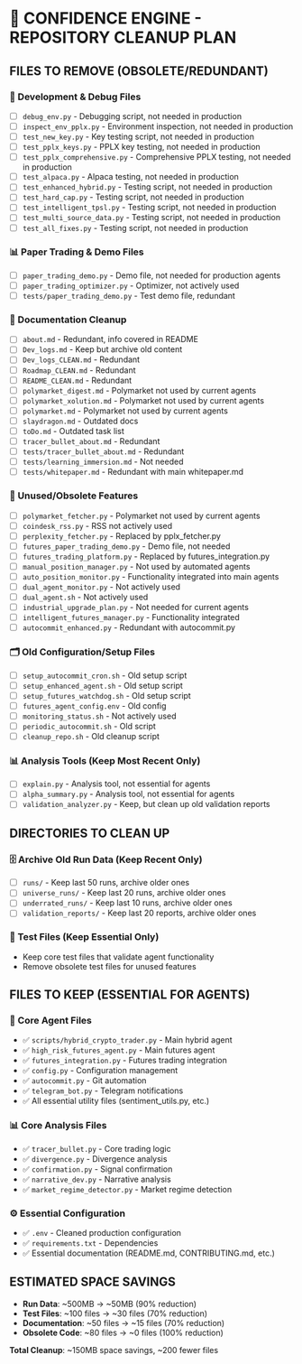 # 🧹 CONFIDENCE ENGINE - REPOSITORY CLEANUP PLAN

## FILES TO REMOVE (OBSOLETE/REDUNDANT)

### 🔬 Development & Debug Files
- [ ] `debug_env.py` - Debugging script, not needed in production
- [ ] `inspect_env_pplx.py` - Environment inspection, not needed in production
- [ ] `test_new_key.py` - Key testing script, not needed in production
- [ ] `test_pplx_keys.py` - PPLX key testing, not needed in production
- [ ] `test_pplx_comprehensive.py` - Comprehensive PPLX testing, not needed in production
- [ ] `test_alpaca.py` - Alpaca testing, not needed in production
- [ ] `test_enhanced_hybrid.py` - Testing script, not needed in production
- [ ] `test_hard_cap.py` - Testing script, not needed in production
- [ ] `test_intelligent_tpsl.py` - Testing script, not needed in production
- [ ] `test_multi_source_data.py` - Testing script, not needed in production
- [ ] `test_all_fixes.py` - Testing script, not needed in production

### 📊 Paper Trading & Demo Files
- [ ] `paper_trading_demo.py` - Demo file, not needed for production agents
- [ ] `paper_trading_optimizer.py` - Optimizer, not actively used
- [ ] `tests/paper_trading_demo.py` - Test demo file, redundant

### 📖 Documentation Cleanup
- [ ] `about.md` - Redundant, info covered in README
- [ ] `Dev_logs.md` - Keep but archive old content
- [ ] `Dev_logs_CLEAN.md` - Redundant
- [ ] `Roadmap_CLEAN.md` - Redundant  
- [ ] `README_CLEAN.md` - Redundant
- [ ] `polymarket_digest.md` - Polymarket not used by current agents
- [ ] `polymarket_xolution.md` - Polymarket not used by current agents
- [ ] `polymarket.md` - Polymarket not used by current agents
- [ ] `slaydragon.md` - Outdated docs
- [ ] `toDo.md` - Outdated task list
- [ ] `tracer_bullet_about.md` - Redundant
- [ ] `tests/tracer_bullet_about.md` - Redundant
- [ ] `tests/learning_immersion.md` - Not needed
- [ ] `tests/whitepaper.md` - Redundant with main whitepaper.md

### 🚫 Unused/Obsolete Features
- [ ] `polymarket_fetcher.py` - Polymarket not used by current agents
- [ ] `coindesk_rss.py` - RSS not actively used
- [ ] `perplexity_fetcher.py` - Replaced by pplx_fetcher.py
- [ ] `futures_paper_trading_demo.py` - Demo file, not needed
- [ ] `futures_trading_platform.py` - Replaced by futures_integration.py
- [ ] `manual_position_manager.py` - Not used by automated agents
- [ ] `auto_position_monitor.py` - Functionality integrated into main agents
- [ ] `dual_agent_monitor.py` - Not actively used
- [ ] `dual_agent.sh` - Not actively used
- [ ] `industrial_upgrade_plan.py` - Not needed for current agents
- [ ] `intelligent_futures_manager.py` - Functionality integrated
- [ ] `autocommit_enhanced.py` - Redundant with autocommit.py

### 🗂️ Old Configuration/Setup Files
- [ ] `setup_autocommit_cron.sh` - Old setup script
- [ ] `setup_enhanced_agent.sh` - Old setup script  
- [ ] `setup_futures_watchdog.sh` - Old setup script
- [ ] `futures_agent_config.env` - Old config
- [ ] `monitoring_status.sh` - Not actively used
- [ ] `periodic_autocommit.sh` - Old script
- [ ] `cleanup_repo.sh` - Old cleanup script

### 📊 Analysis Tools (Keep Most Recent Only)
- [ ] `explain.py` - Analysis tool, not essential for agents
- [ ] `alpha_summary.py` - Analysis tool, not essential for agents
- [ ] `validation_analyzer.py` - Keep, but clean up old validation reports

## DIRECTORIES TO CLEAN UP

### 🗄️ Archive Old Run Data (Keep Recent Only)
- [ ] `runs/` - Keep last 50 runs, archive older ones
- [ ] `universe_runs/` - Keep last 20 runs, archive older ones
- [ ] `underrated_runs/` - Keep last 10 runs, archive older ones  
- [ ] `validation_reports/` - Keep last 20 reports, archive older ones

### 🧪 Test Files (Keep Essential Only)
- Keep core test files that validate agent functionality
- Remove obsolete test files for unused features

## FILES TO KEEP (ESSENTIAL FOR AGENTS)

### 🤖 Core Agent Files
- ✅ `scripts/hybrid_crypto_trader.py` - Main hybrid agent
- ✅ `high_risk_futures_agent.py` - Main futures agent
- ✅ `futures_integration.py` - Futures trading integration
- ✅ `config.py` - Configuration management
- ✅ `autocommit.py` - Git automation
- ✅ `telegram_bot.py` - Telegram notifications
- ✅ All essential utility files (sentiment_utils.py, etc.)

### 📊 Core Analysis Files  
- ✅ `tracer_bullet.py` - Core trading logic
- ✅ `divergence.py` - Divergence analysis
- ✅ `confirmation.py` - Signal confirmation
- ✅ `narrative_dev.py` - Narrative analysis
- ✅ `market_regime_detector.py` - Market regime detection

### ⚙️ Essential Configuration
- ✅ `.env` - Cleaned production configuration
- ✅ `requirements.txt` - Dependencies
- ✅ Essential documentation (README.md, CONTRIBUTING.md, etc.)

## ESTIMATED SPACE SAVINGS
- **Run Data**: ~500MB → ~50MB (90% reduction)
- **Test Files**: ~100 files → ~30 files (70% reduction)  
- **Documentation**: ~50 files → ~15 files (70% reduction)
- **Obsolete Code**: ~80 files → ~0 files (100% reduction)

**Total Cleanup**: ~150MB space savings, ~200 fewer files
